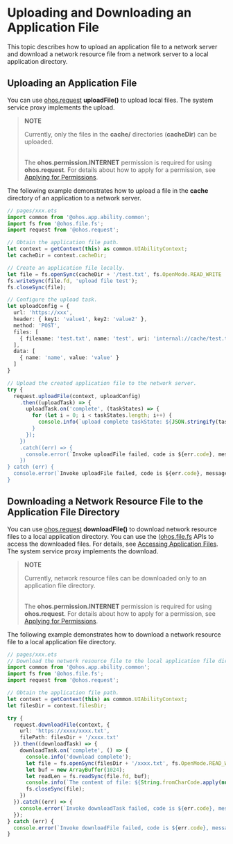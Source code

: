# Uploading and Downloading an Application File

This topic describes how to upload an application file to a network server and download a network resource file from a network server to a local application directory.

## Uploading an Application File

You can use [ohos.request](../reference/apis/js-apis-request.md) **uploadFile()** to upload local files. The system service proxy implements the upload.

> **NOTE**
>
> Currently, only the files in the **cache/** directories (**cacheDir**) can be uploaded.
>
> <br>The **ohos.permission.INTERNET** permission is required for using **ohos.request**. For details about how to apply for a permission, see [Applying for Permissions](../security/accesstoken-guidelines.md).

The following example demonstrates how to upload a file in the **cache** directory of an application to a network server.

```ts
// pages/xxx.ets
import common from '@ohos.app.ability.common';
import fs from '@ohos.file.fs';
import request from '@ohos.request';

// Obtain the application file path.
let context = getContext(this) as common.UIAbilityContext;
let cacheDir = context.cacheDir;

// Create an application file locally.
let file = fs.openSync(cacheDir + '/test.txt', fs.OpenMode.READ_WRITE | fs.OpenMode.CREATE);
fs.writeSync(file.fd, 'upload file test');
fs.closeSync(file);

// Configure the upload task.
let uploadConfig = {
  url: 'https://xxx',
  header: { key1: 'value1', key2: 'value2' },
  method: 'POST',
  files: [
    { filename: 'test.txt', name: 'test', uri: 'internal://cache/test.txt', type: 'txt' }
  ],
  data: [
    { name: 'name', value: 'value' }
  ]
}

// Upload the created application file to the network server.
try {
  request.uploadFile(context, uploadConfig)
    .then((uploadTask) => {
      uploadTask.on('complete', (taskStates) => {
        for (let i = 0; i < taskStates.length; i++) {
          console.info(`upload complete taskState: ${JSON.stringify(taskStates[i])}');
        }
      });
    })
    .catch((err) => {
      console.error(`Invoke uploadFile failed, code is ${err.code}, message is ${err.message}`);
    })
} catch (err) {
  console.error(`Invoke uploadFile failed, code is ${err.code}, message is ${err.message}`);
}
```

## Downloading a Network Resource File to the Application File Directory

You can use [ohos.request](../reference/apis/js-apis-request.md) **downloadFile()** to download network resource files to a local application directory. You can use the ([ohos.file.fs](../reference/apis/js-apis-file-fs.md) APIs to access the downloaded files. For details, see [Accessing Application Files](app-file-access.md). The system service proxy implements the download.

> **NOTE**
>
> Currently, network resource files can be downloaded only to an application file directory.
>
> <br>The **ohos.permission.INTERNET** permission is required for using **ohos.request**. For details about how to apply for a permission, see [Applying for Permissions](../security/accesstoken-guidelines.md).

The following example demonstrates how to download a network resource file to a local application file directory.

```ts
// pages/xxx.ets
// Download the network resource file to the local application file directory, and read data from the file.
import common from '@ohos.app.ability.common';
import fs from '@ohos.file.fs';
import request from '@ohos.request';

// Obtain the application file path.
let context = getContext(this) as common.UIAbilityContext;
let filesDir = context.filesDir;

try {
  request.downloadFile(context, {
    url: 'https://xxxx/xxxx.txt',
    filePath: filesDir + '/xxxx.txt'
  }).then((downloadTask) => {
    downloadTask.on('complete', () => {
      console.info('download complete');
      let file = fs.openSync(filesDir + '/xxxx.txt', fs.OpenMode.READ_WRITE);
      let buf = new ArrayBuffer(1024);
      let readLen = fs.readSync(file.fd, buf);
      console.info(`The content of file: ${String.fromCharCode.apply(null, new Uint8Array(buf.slice(0, readLen)))}`);
      fs.closeSync(file);
    })
  }).catch((err) => {
    console.error(`Invoke downloadTask failed, code is ${err.code}, message is ${err.message}`);
  });
} catch (err) {
  console.error(`Invoke downloadFile failed, code is ${err.code}, message is ${err.message}`);
}
```
